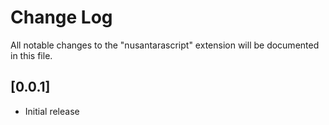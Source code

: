 # Change Log

All notable changes to the "nusantarascript" extension will be documented in this file.

## [0.0.1]

- Initial release